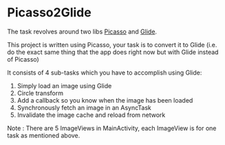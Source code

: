 # Picasso2Glide

The task revolves around two libs [Picasso](http://square.github.io/picasso/) and [Glide](https://github.com/bumptech/glide).

This project is written using Picasso, your task is to convert it to Glide (i.e. do the exact same thing that the app does right now but with Glide instead of Picasso)

It consists of 4 sub-tasks which you have to accomplish using Glide:

1. Simply load an image using Glide
2. Circle transform
3. Add a callback so you know when the image has been loaded
4. Synchronously fetch an image in an AsyncTask
5. Invalidate the image cache and reload from network

Note : There are 5 ImageViews in MainActivity, each ImageView is for one task as mentioned above.
